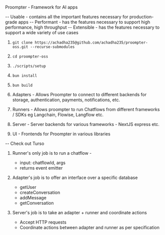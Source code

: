 Proompter - Framework for AI apps

-- Usable - contains all the important features necessary for production-grade apps
-- Performant - has the features necessary to support high performance, high throughput
-- Extensible - has the features necessary to support a wide variety of use cases

1. `git clone https://achadha235@github.com/achadha235/proompter-oss.git --recurse-submodules`
2. `cd proompter-oss`
3. `./scripts/setup`
4. `bun install`
5. `bun build`

6. Adapters - Allows Proompter to connect to different backends for storage, authentication, payments, notifications, etc.
7. Runners - Allows proompter to run Chatflows from different frameworks / SDKs eg Langchain, Flowise, Langflow etc.
8. Server - Server backends for various frameworks - NextJS express etc.
9. UI - Frontends for Proompter in various libraries

-- Check out Turso

1. Runner's only job is to run a chatflow -

   - input: chatflowId, args
   - returns event emitter

2. Adapter's job is to offer an interface over a specific database

   - getUser
   - createConversation
   - addMessage
   - getConversation

3. Server's job is to take an adapter + runner and coordinate actions
   - Accept HTTP requests
   - Coordinate actions between adapter and runner as per specification
